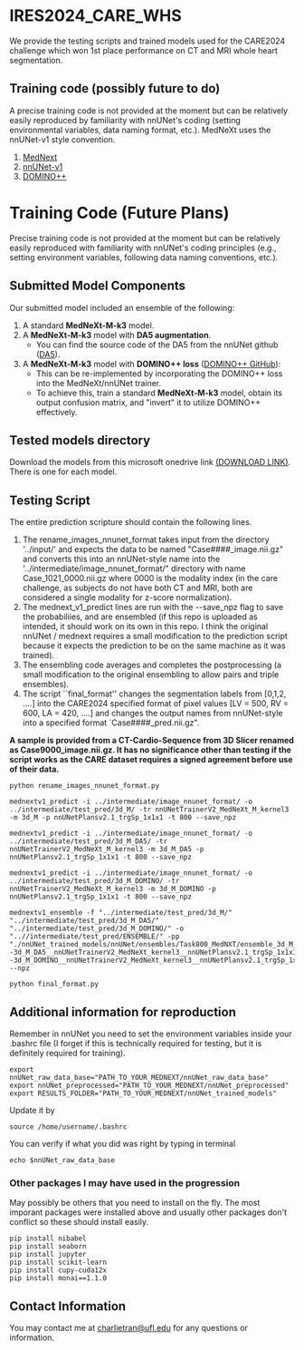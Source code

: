 # IRES2024_CARE_WHS

We provide the testing scripts and trained models used for the CARE2024 challenge which won 1st place performance on CT and MRI whole heart segmentation.

## Training code (possibly future to do)

A precise training code is not provided at the moment but can be relatively easily reproduced by familiarity with nnUNet's coding (setting environmental variables, data naming format, etc.). MedNeXt uses the nnUNet-v1 style convention. 

1. [MedNext](https://github.com/MIC-DKFZ/MedNeXt) 
2. [nnUNet-v1](https://github.com/MIC-DKFZ/nnUNet/tree/nnunetv1)
3. [DOMINO++](https://github.com/lab-smile/DOMINOPlusPlus)

# Training Code (Future Plans)

Precise training code is not provided at the moment but can be relatively easily reproduced with familiarity with nnUNet's coding principles (e.g., setting environment variables, following data naming conventions, etc.).


## Submitted Model Components
Our submitted model included an ensemble of the following:

1. A standard **MedNeXt-M-k3** model.
2. A **MedNeXt-M-k3** model with **DA5 augmentation**.
   - You can find the source code of the DA5 from the nnUNet github ([DA5](https://github.com/MIC-DKFZ/nnUNet/tree/nnunetv1/nnunet/training/network_training/nnUNet_variants/data_augmentation)).
3. A **MedNeXt-M-k3** model with **DOMINO++ loss** ([DOMINO++ GitHub](https://github.com/lab-smile/DOMINOPlusPlus)):  
   - This can be re-implemented by incorporating the DOMINO++ loss into the MedNeXt/nnUNet trainer.  
   - To achieve this, train a standard **MedNeXt-M-k3** model, obtain its output confusion matrix, and "invert" it to utilize DOMINO++ effectively.

## Tested models directory

Download the models from this microsoft onedrive link [(DOWNLOAD LINK)](https://uflorida-my.sharepoint.com/:f:/g/personal/charlietran_ufl_edu/Epzq9x5BWXBBqXo-8nSgB2UBLCKcVO-brofrIiApuBushQ?e=Lu8b1F). There is one for each model.

## Testing Script 
The entire prediction scripture should contain the following lines. 
1. The rename_images_nnunet_format takes input from the directory '../input/' and expects the data to be named "Case####_image.nii.gz" and converts this into an nnUNet-style name into the '../intermediate/image_nnunet_format/" directory with name Case_1021_0000.nii.gz where 0000 is the modality index (in the care challenge, as subjects do not have both CT and MRI, both are considered a single modality for z-score normalization).
2. The mednext_v1_predict lines are run with the --save_npz flag to save the probabiliies, and are ensembled (if this repo is uploaded as intended, it should work on its own in this repo. I think the original nnUNet / mednext requires a small modification to the prediction script because it expects the prediction to be on the same machine as it was trained).
3. The ensembling code averages and completes the postprocessing (a small modification to the original ensembling to allow pairs and triple ensembles).
4. The script ``final_format'' changes the segmentation labels from [0,1,2, ....] into the CARE2024 specified format of pixel values [LV = 500, RV = 600, LA = 420, ....] and changes the output names from nnUNet-style into a specified format `Case####_pred.nii.gz".

**A sample is provided from a CT-Cardio-Sequence from 3D Slicer renamed as Case9000_image.nii.gz. It has no significance other than testing if the script works as the CARE dataset requires a signed agreement before use of their data.**

```
python rename_images_nnunet_format.py

mednextv1_predict -i ../intermediate/image_nnunet_format/ -o ../intermediate/test_pred/3d_M/ -tr nnUNetTrainerV2_MedNeXt_M_kernel3 -m 3d_M -p nnUNetPlansv2.1_trgSp_1x1x1 -t 800 --save_npz

mednextv1_predict -i ../intermediate/image_nnunet_format/ -o ../intermediate/test_pred/3d_M_DA5/ -tr nnUNetTrainerV2_MedNeXt_M_kernel3 -m 3d_M_DA5 -p nnUNetPlansv2.1_trgSp_1x1x1 -t 800 --save_npz

mednextv1_predict -i ../intermediate/image_nnunet_format/ -o ../intermediate/test_pred/3d_M_DOMINO/ -tr nnUNetTrainerV2_MedNeXt_M_kernel3 -m 3d_M_DOMINO -p nnUNetPlansv2.1_trgSp_1x1x1 -t 800 --save_npz

mednextv1_ensemble -f "../intermediate/test_pred/3d_M/" "../intermediate/test_pred/3d_M_DA5/" "../intermediate/test_pred/3d_M_DOMINO/" -o "..//intermediate/test_pred/ENSEMBLE/" -pp "./nnUNet_trained_models/nnUNet/ensembles/Task800_MedNXT/ensemble_3d_M__nnUNetTrainerV2_MedNeXt_kernel3__nnUNetPlansv2.1_trgSp_1x1x1--3d_M_DA5__nnUNetTrainerV2_MedNeXt_kernel3__nnUNetPlansv2.1_trgSp_1x1x1--3d_M_DOMINO__nnUNetTrainerV2_MedNeXt_kernel3__nnUNetPlansv2.1_trgSp_1x1x1/postprocessing.json" --npz

python final_format.py
```

## Additional information for reproduction

Remember in nnUNet you need to set the environment variables inside your .bashrc file (I forget if this is technically required for testing, but it is definitely required for training). 
```
export nnUNet_raw_data_base="PATH_TO_YOUR_MEDNEXT/nnUNet_raw_data_base"
export nnUNet_preprocessed="PATH_TO_YOUR_MEDNEXT/nnUNet_preprocessed"
export RESULTS_FOLDER="PATH_TO_YOUR_MEDNEXT/nnUNet_trained_models"
```

Update it by 
```
source /home/username/.bashrc
```
You can verify if what you did was right by typing in terminal
```
echo $nnUNet_raw_data_base
```

### Other packages I may have used in the progression
May possibly be others that you need to install on the fly. The most imporant packages were installed above and usually other packages don't conflict so these should install easily.
```
pip install nibabel
pip install seaborn
pip install jupyter 
pip install scikit-learn
pip install cupy-cuda12x
pip install monai==1.1.0
```

## Contact Information

You may contact me at charlietran@ufl.edu for any questions or information.


